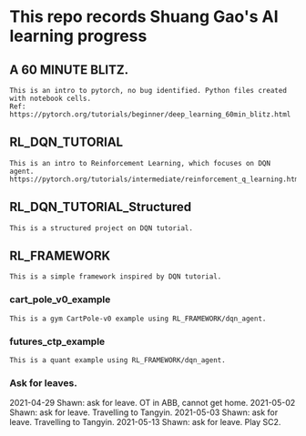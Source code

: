 # This repo records Shuang Gao's AI learning progress

## A 60 MINUTE BLITZ.

    This is an intro to pytorch, no bug identified. Python files created with notebook cells.
    Ref: https://pytorch.org/tutorials/beginner/deep_learning_60min_blitz.html

## RL_DQN_TUTORIAL

    This is an intro to Reinforcement Learning, which focuses on DQN agent.
    https://pytorch.org/tutorials/intermediate/reinforcement_q_learning.html

## RL_DQN_TUTORIAL_Structured

    This is a structured project on DQN tutorial.

## RL_FRAMEWORK

    This is a simple framework inspired by DQN tutorial.

### cart_pole_v0_example

    This is a gym CartPole-v0 example using RL_FRAMEWORK/dqn_agent.

### futures_ctp_example

    This is a quant example using RL_FRAMEWORK/dqn_agent.

### Ask for leaves.

2021-04-29 Shawn: ask for leave. OT in ABB, cannot get home.
2021-05-02 Shawn: ask for leave. Travelling to Tangyin.
2021-05-03 Shawn: ask for leave. Travelling to Tangyin.
2021-05-13 Shawn: ask for leave. Play SC2.
